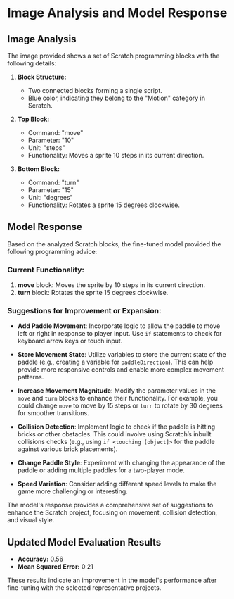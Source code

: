 # Image Analysis and Model Response

## Image Analysis
The image provided shows a set of Scratch programming blocks with the following details:

1. **Block Structure:**
   - Two connected blocks forming a single script.
   - Blue color, indicating they belong to the "Motion" category in Scratch.

2. **Top Block:**
   - Command: "move"
   - Parameter: "10"
   - Unit: "steps"
   - Functionality: Moves a sprite 10 steps in its current direction.

3. **Bottom Block:**
   - Command: "turn"
   - Parameter: "15"
   - Unit: "degrees"
   - Functionality: Rotates a sprite 15 degrees clockwise.

## Model Response
Based on the analyzed Scratch blocks, the fine-tuned model provided the following programming advice:

### Current Functionality:
1. **move** block: Moves the sprite by 10 steps in its current direction.
2. **turn** block: Rotates the sprite 15 degrees clockwise.

### Suggestions for Improvement or Expansion:
- **Add Paddle Movement**: Incorporate logic to allow the paddle to move left or right in response to player input. Use `if` statements to check for keyboard arrow keys or touch input.

- **Store Movement State**: Utilize variables to store the current state of the paddle (e.g., creating a variable for `paddleDirection`). This can help provide more responsive controls and enable more complex movement patterns.

- **Increase Movement Magnitude**: Modify the parameter values in the `move` and `turn` blocks to enhance their functionality. For example, you could change `move` to move by 15 steps or `turn` to rotate by 30 degrees for smoother transitions.

- **Collision Detection**: Implement logic to check if the paddle is hitting bricks or other obstacles. This could involve using Scratch’s inbuilt collisions checks (e.g., using `if <touching [object]>` for the paddle against various brick placements).

- **Change Paddle Style**: Experiment with changing the appearance of the paddle or adding multiple paddles for a two-player mode.

- **Speed Variation**: Consider adding different speed levels to make the game more challenging or interesting.

The model's response provides a comprehensive set of suggestions to enhance the Scratch project, focusing on movement, collision detection, and visual style.

## Updated Model Evaluation Results
- **Accuracy:** 0.56
- **Mean Squared Error:** 0.21

These results indicate an improvement in the model's performance after fine-tuning with the selected representative projects.
